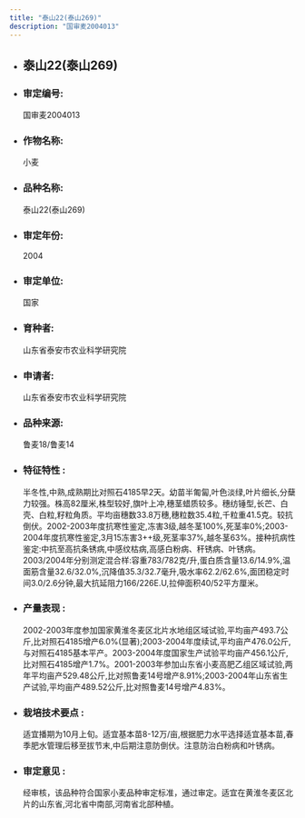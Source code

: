 ```yaml
---
title: "泰山22(泰山269)"
description: "国审麦2004013"
---
```

* ## 泰山22(泰山269)
* ###  审定编号:  
   国审麦2004013

*  ### 作物名称:  
   小麦

*   ###  品种名称: 
    泰山22(泰山269)

*   ### 审定年份: 
    2004

*   ### 审定单位:  
    国家

*   ### 育种者:  
    山东省泰安市农业科学研究院

*   ### 申请者:  
    山东省泰安市农业科学研究院

*   ### 品种来源:  
    鲁麦18/鲁麦14

*   ### 特征特性 : 
    半冬性,中熟,成熟期比对照石4185早2天。幼苗半匍匐,叶色淡绿,叶片细长,分蘖力较强。株高82厘米,株型较好,旗叶上冲,穗茎蜡质较多。穗纺锤型,长芒、白壳、白粒,籽粒角质。平均亩穗数33.8万穗,穗粒数35.4粒,千粒重41.5克。较抗倒伏。2002-2003年度抗寒性鉴定,冻害3级,越冬茎100%,死茎率0%;2003-2004年度抗寒性鉴定,3月15冻害3++级,死茎率37%,越冬茎63%。接种抗病性鉴定:中抗至高抗条锈病,中感纹枯病,高感白粉病、秆锈病、叶锈病。2003/2004年分别测定混合样:容重783/782克/升,蛋白质含量13.6/14.9%,温面筋含量32.6/32.0%,沉降值35.3/32.7毫升,吸水率62.2/62.6%,面团稳定时间3.0/2.6分钟,最大抗延阻力166/226E.U,拉伸面积40/52平方厘米。

*   ### 产量表现 : 
    2002-2003年度参加国家黄淮冬麦区北片水地组区域试验,平均亩产493.7公斤,比对照石4185增产6.0%(显著);2003-2004年度续试,平均亩产476.0公斤,与对照石4185基本平产。2003-2004年度国家生产试验平均亩产456.1公斤,比对照石4185增产1.7%。2001-2003年参加山东省小麦高肥乙组区域试验,两年平均亩产529.48公斤,比对照鲁麦14号增产8.91%;2003-2004年山东省生产试验,平均亩产489.52公斤,比对照鲁麦14号增产4.83%。

*   ### 栽培技术要点 : 
    适宜播期为10月上旬。适宜基本苗8-12万/亩,根据肥力水平选择适宜基本苗,春季肥水管理后移至拔节末,中后期注意防倒伏。注意防治白粉病和叶锈病。

*   ### 审定意见 : 
    经审核，该品种符合国家小麦品种审定标准，通过审定。适宜在黄淮冬麦区北片的山东省,河北省中南部,河南省北部种植。
